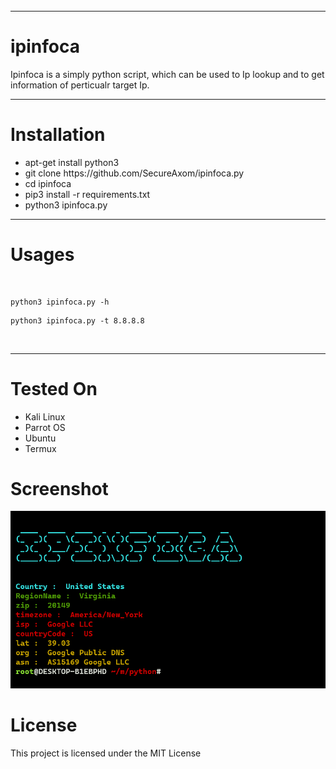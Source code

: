 
 <div style="width:100%;height:0;padding-bottom:45%;position:relative;">
<img src="https://github.com/SecureAxom/ipinfo/blob/main/ipinfo.png" href="https://github.com/secureaxom" alt="Ipinfo"  width="100%" height="100%"/><br> 
 </div>
<hr>
<h1> ipinfoca </h1>
<p>Ipinfoca is a simply python script, which can be used to Ip lookup and to get information of perticualr target Ip.</p>
<hr>
<h1> Installation </h1>
<ul>
<li>apt-get install python3 </li>
<li>git clone https://github.com/SecureAxom/ipinfoca.py </li>
<li>cd ipinfoca </li>
<li>pip3 install -r requirements.txt </li>
<li>python3 ipinfoca.py </li>
</ul>
<hr>
<h1> Usages </h1>
<br>

```
python3 ipinfoca.py -h 
```

```
python3 ipinfoca.py -t 8.8.8.8 
```
<br>
<hr>
<h1> Tested On </h1>
<ul> 
  <li>Kali Linux</li>
  <li>Parrot OS </li>
  <li>Ubuntu</li>
  <li>Termux</li>
</ul>
<h1> Screenshot </h1>

 <img src="https://github.com/secureaxom/ipinfo/blob/main/ipin.png" href="https://github.com/secureaxom" alt="Ipinfo" width="100%" >

<h1> License </h1>
<p>This project is licensed under the MIT License </p>


